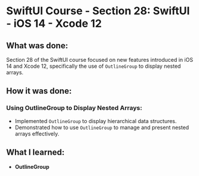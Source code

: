 # SwiftUI Course - Section 28: SwiftUI - iOS 14 - Xcode 12

## What was done:
Section 28 of the SwiftUI course focused on new features introduced in iOS 14 and Xcode 12, specifically the use of `OutlineGroup` to display nested arrays.

## How it was done:
### Using OutlineGroup to Display Nested Arrays:
- Implemented `OutlineGroup` to display hierarchical data structures.
- Demonstrated how to use `OutlineGroup` to manage and present nested arrays effectively.

## What I learned:
- **OutlineGroup**
